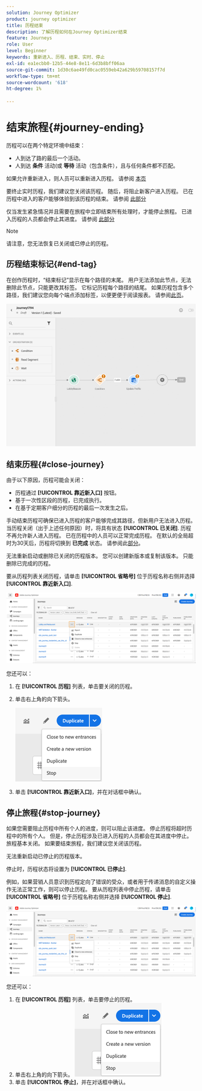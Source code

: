 ```yaml
---
solution: Journey Optimizer
product: journey optimizer
title: 历程结束
description: 了解历程如何在Journey Optimizer结束
feature: Journeys
role: User
level: Beginner
keywords: 重新进入、历程、结束、实时、停止
exl-id: ea1ecbb0-12b5-44e8-8e11-6d3b8bff06aa
source-git-commit: 1d30c6ae49fd0cac0559eb42a629b59708157f7d
workflow-type: tm+mt
source-wordcount: '618'
ht-degree: 1%

---
```


# 结束旅程{#journey-ending}

历程可以在两个特定环境中结束：

* 人到达了路的最后一个活动。
* 人到达 **条件** 活动(或 **等待** 活动（包含条件），且与任何条件都不匹配。

如果允许重新进入，则人员可以重新进入历程。 请参阅 [本页](../building-journeys/journey-gs.md#change-properties)

要终止实时历程，我们建议您关闭该历程。 随后，将阻止新客户进入历程。 已在历程中进入的客户能够体验到该历程的结束。 请参阅 [此部分](../building-journeys/journey.md#close-journey)

仅当发生紧急情况并且需要在旅程中立即结束所有处理时，才能停止旅程。 已进入历程的人员都会停止其进度。 请参阅 [此部分](../building-journeys/journey.md#stop-journey)

>[!NOTE]
>
>请注意，您无法恢复已关闭或已停止的历程。

## 历程结束标记{#end-tag}

在创作历程时，“结束标记”显示在每个路径的末尾。 用户无法添加此节点，无法删除此节点，只能更改其标签。 它标记历程每个路径的结尾。 如果历程包含多个路径，我们建议您向每个端点添加标签，以便更便于阅读报表。 请参阅[此页](../reports/live-report.md)。

![](assets/journey-end.png)

<!--

### End activity{#journey-end-activity}

The **[!UICONTROL End]** activity allows you to mark the end of each path of the journey. It is not mandatory but recommended for visual clarity. See [this page](../building-journeys/end-activity.md)

![](assets/journey54.png)

-->

## 结束历程{#close-journey}

由于以下原因，历程可能会关闭：

* 历程通过 **[!UICONTROL 靠近新入口]** 按钮。
* 基于一次性区段的历程，已完成执行。
* 在基于定期客户细分的历程的最后一次发生之后。

手动结束历程可确保已进入历程的客户能够完成其路径，但新用户无法进入历程。 当历程关闭（出于上述任何原因）时，将具有状态 **[!UICONTROL 已关闭]**. 历程不再允许新人进入历程。 已在历程中的人员可以正常完成历程。 在默认的全局超时为30天后，历程将切换到 **已完成** 状态。 请参阅此[部分](../building-journeys/journey-gs.md#global_timeout)。

无法重新启动或删除已关闭的历程版本。 您可以创建新版本或复制该版本。 只能删除已完成的历程。

要从历程列表关闭历程，请单击 **[!UICONTROL 省略号]** 位于历程名称右侧并选择 **[!UICONTROL 靠近新入口]**.

![](assets/journey-finish-quick-action.png)

您还可以：

1. 在 **[!UICONTROL 历程]** 列表，单击要关闭的历程。
1. 单击右上角的向下箭头。

   ![](assets/finish_drop_down_list.png)

1. 单击 **[!UICONTROL 靠近新入口]**，并在对话框中确认。

## 停止旅程{#stop-journey}

如果您需要阻止历程中所有个人的进度，则可以阻止该进度。 停止历程将超时历程中的所有个人。 但是，停止历程涉及已进入历程的人员都会在其进度中停止。 旅程基本关闭。 如果要结束旅程，我们建议您关闭该历程。

无法重新启动已停止的历程版本。

停止时，历程状态将设置为 **[!UICONTROL 已停止]**.

例如，如果营销人员意识到历程定向了错误的受众，或者用于传递消息的自定义操作无法正常工作，则可以停止历程。 要从历程列表中停止历程，请单击 **[!UICONTROL 省略号]** 位于历程名称右侧并选择 **[!UICONTROL 停止]**.

![](assets/journey-finish-quick-action.png)

您还可以：

1. 在 **[!UICONTROL 历程]** 列表，单击要停止的历程。
1. 单击右上角的向下箭头。
   ![](assets/finish_drop_down_list.png)
1. 单击 **[!UICONTROL 停止]**，并在对话框中确认。
